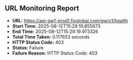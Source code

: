 ## URL Monitoring Report

- **URL:** https://api-gw1-prod1.fisglobal.com/gw/v1/health
- **Start Time:** 2025-08-12T15:29:19.855673
- **End Time:** 2025-08-12T15:29:19.973326
- **Total Time Taken:** 0.117653 seconds
- **HTTP Status Code:** 403
- **Status:** Failure
- **Failure Reason:** HTTP Status Code: 403
